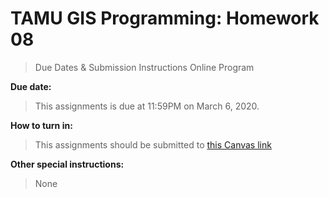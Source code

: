 # TAMU GIS Programming: Homework 08  
> Due Dates & Submission Instructions
> Online Program

**Due date:**
> This assignments is due at 11:59PM on March 6, 2020.

**How to turn in:**
> This assignments should be submitted to [this Canvas link](https://geosciencestamu.instructure.com/courses/268/assignments/3977)

**Other special instructions:**
> None
